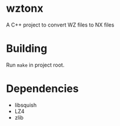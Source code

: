 # wztonx
A C++ project to convert WZ files to NX files

# Building
   Run ```make``` in project root.
   
# Dependencies
- libsquish
- LZ4
- zlib

